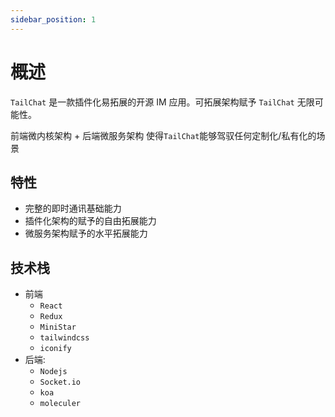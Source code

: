 ```yaml
---
sidebar_position: 1
---
```


# 概述

`TailChat` 是一款插件化易拓展的开源 IM 应用。可拓展架构赋予 `TailChat` 无限可能性。

前端微内核架构 + 后端微服务架构 使得`TailChat`能够驾驭任何定制化/私有化的场景

## 特性

- 完整的即时通讯基础能力
- 插件化架构的赋予的自由拓展能力
- 微服务架构赋予的水平拓展能力

## 技术栈

- 前端
  - `React`
  - `Redux`
  - `MiniStar`
  - `tailwindcss`
  - `iconify`
- 后端: 
  - `Nodejs`
  - `Socket.io`
  - `koa`
  - `moleculer`
